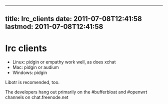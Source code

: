 
---
title: Irc_clients
date: 2011-07-08T12:41:58
lastmod: 2011-07-08T12:41:58
---
Irc clients
===========

-   Linux: pidgin or empathy work well, as does xchat
-   Mac: pidgin or audium
-   Windows: pidgin

Libotr is recomended, too.

The developers hang out primarily on the \#bufferbloat and \#openwrt
channels on chat.freenode.net
